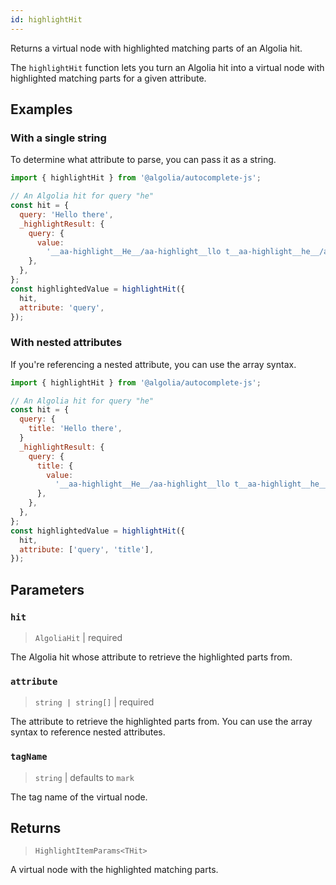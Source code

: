```yaml
---
id: highlightHit
---
```


Returns a virtual node with highlighted matching parts of an Algolia hit.

The `highlightHit` function lets you turn an Algolia hit into a virtual node with highlighted matching parts for a given attribute.

## Examples

### With a single string

To determine what attribute to parse, you can pass it as a string.

```js
import { highlightHit } from '@algolia/autocomplete-js';

// An Algolia hit for query "he"
const hit = {
  query: 'Hello there',
  _highlightResult: {
    query: {
      value:
        '__aa-highlight__He__/aa-highlight__llo t__aa-highlight__he__/aa-highlight__re',
    },
  },
};
const highlightedValue = highlightHit({
  hit,
  attribute: 'query',
});
```

### With nested attributes

If you're referencing a nested attribute, you can use the array syntax.

```js
import { highlightHit } from '@algolia/autocomplete-js';

// An Algolia hit for query "he"
const hit = {
  query: {
    title: 'Hello there',
  }
  _highlightResult: {
    query: {
      title: {
        value:
          '__aa-highlight__He__/aa-highlight__llo t__aa-highlight__he__/aa-highlight__re',
      },
    },
  },
};
const highlightedValue = highlightHit({
  hit,
  attribute: ['query', 'title'],
});
```

## Parameters

### `hit`

> `AlgoliaHit` | required

The Algolia hit whose attribute to retrieve the highlighted parts from.

### `attribute`

> `string | string[]` | required

The attribute to retrieve the highlighted parts from. You can use the array syntax to reference nested attributes.

### `tagName`

> `string` | defaults to `mark`

The tag name of the virtual node.

## Returns

> `HighlightItemParams<THit>`

A virtual node with the highlighted matching parts.
